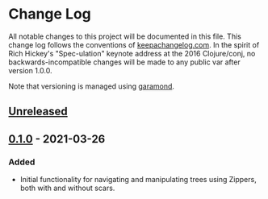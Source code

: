 # Change Log
All notable changes to this project will be documented in this file. This change log follows the conventions of [keepachangelog.com](http://keepachangelog.com/).  In the spirit of Rich Hickey's "Spec-ulation" keynote address at the 2016 Clojure/conj, no backwards-incompatible changes will be made to any public var after version 1.0.0.

Note that versioning is managed using [garamond](https://github.com/workframers/garamond).

## [Unreleased](https://github.com/cch1/zipii/compare/v0.1.0...HEAD)
## [0.1.0](https://github.com/cch1/zipii) - 2021-03-26
### Added
- Initial functionality for navigating and manipulating trees using Zippers, both with and without scars.
